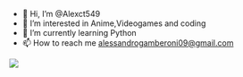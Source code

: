 - 👋 Hi, I’m @Alexct549
- 👀 I’m interested in Anime,Videogames and coding
- 🌱 I’m currently learning Python
- 📫 How to reach me alessandrogamberoni09@gmail.com
<img src="[https://raw.githubusercontent.com/USER/ocbadge/main/card.svg](https://github.com/Alexct549/ocbadge/blob/main/card.svg)"/>
<!---
Alexct549/Alexct549 is a ✨ special ✨ repository because its `README.md` (this file) appears on your GitHub profile.
You can click the Preview link to take a look at your changes.
--->
